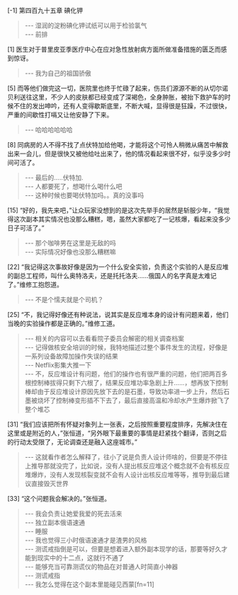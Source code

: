 
[-1] 第四百九十五章 碘化钾
>--- 湿润的淀粉碘化钾试纸可以用于检验氯气<br>
>--- 前排<br>

[1] 医生对于普里皮亚季医疗中心在应对急性放射病方面所做准备措施的匮乏而感到惊讶。
>--- 我为自己的祖国骄傲<br>

[5] 而等他们做完这一切，医院里也终于忙碌了起来，伤员们源源不断的从切尔诺贝利送往这里，不少人的皮肤都已经变成了深褐色，全身肿胀，被抬下救护车的时候不住的发出呻吟，还有人变得歇斯底里，不断大喊，显得很是狂躁，不过很快，严重的间歇性打嗝又让他安静了下来。
>--- 哈哈哈哈哈哈<br>

[8] 同病房的人不得不找了点伏特加给他喝，才能将这个可怜人稍微从痛苦中解救出来一会儿，但是很快又被他给吐出来了，他的情况看起来很不好，似乎没多少时间可活了。
>--- 最后的.....伏特加.<br>
>--- 人都要死了，想喝什么喝什么吧<br>
>--- 这种时候也要喝伏特加吗。。真的没事吗<br>

[15] “好的，我先来吧，”让众玩家没想到的是这次先举手的居然是斩服少年，“我觉得这次副本其实情况也没那么糟糕，嗯，虽然大家都吃了一记核爆，看起来没多少日子可活了。”
>--- 那个咖啡男在这里是无敌的吗<br>
>--- 实际情况好像也没那么糟糕嘛<br>

[22] “我记得这次事故好像是因为一个什么安全实验，负责这个实验的人是反应堆的副总工程师，叫什么奥特洛夫，还是托托洛夫……俄国人的名字真是太难记了。”维修工抱怨道。
>--- 不是个懦夫就是个司机？<br>

[25] “不，我记得好像还有种说法，说其实是反应堆本身的设计有问题来着，他们当晚的实验操作都是正确的。”维修工道。
>--- 相关的内容可以去看看院子委员会解密的相关调查档案<br>
>--- 记得做核安全培训的时候，我特地描述过整个事件发生的流程，好像是一系列设备故障加操作失误的结果<br>
>--- Netflix影集大推一下<br>
>--- 不，反应堆设计有问题，他们的操作也有很严重的问题，他们把两百多根控制棒拔得只剩下六根了，结果反应堆功率急剧上升……，想再放下控制棒却由于反应堆设计原因先放下去的是石墨，导致功率进一步上升，然后石墨被烧坏了控制棒变形插不下去了，最后直接高温和冷却水产生爆炸掀飞了整个堆芯<br>

[31] “我们应该把所有怀疑对象列上一张表，之后按照重要程度排序，先解决住在这里或是附近的人，”张恒道，“另外眼下最重要的事情是赶紧找个翻译，否则之后的行动太受限了，无论调查还是融入这座城市。”
>--- 这就看作者怎么解释了，往小了说是负责人设计师啥的，但要是不停往上推导那就没完了，比如说，没有人提出核反应堆这个概念就不会有核反应堆爆炸，没有人发现核裂变就不会有人设计出核反应堆等等，推导到最后建议直接毁灭世界<br>

[33] “这个问题我会解决的。”张恒道。
>--- 我会负责让她爱我爱的死去活来<br>
>--- 独立副本俄语速通<br>
>--- 睡服<br>
>--- 我也觉得三小时俄语速通才是渣男的风格<br>
>--- 测谎戒指倒是可以，但要是想着进入额外副本现学的话，那要等好久才能到现实中的十二点，这就行不通了<br>
>--- 能够充当可靠测谎仪的物品在对普通人时简直小神器<br>
>--- 测谎戒指<br>
>--- 我怎么觉得在这个副本里能碰见西蒙[fn=11]<br>
